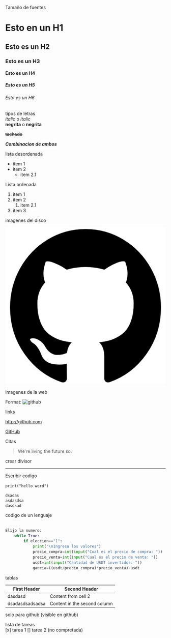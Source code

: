 Tamaño de fuentes

# Esto en un H1
## Esto es un H2
### Esto es un H3
#### Esto es un H4
##### Esto es un H5
###### Esto es un H6

tipos de letras  
*italic*  o _italic_  
**negrita** o __negrita__

~~tachado~~

_**Combinacion de ambos**_

lista desordenada 

* item 1
* item 2
    * item 2.1

Lista ordenada

1. item 1
1. item 2
    1. item 2.1
1. item 3

imagenes del disco

![github logo](./Github.jpg "wewqeqw")

imagenes de la web

Format: ![github](https://www.muylinux.com/wp-content/uploads/2017/06/github.png)

links

http://github.com 

[GitHub](http://github.com)

Citas

> We're living the future so.

<!--esto es un comentario-->

crear divisor
___ 


Escribir codigo

`print("hello word")`

``` sdsfsdfds
dsadas
asdasdsa
dasdsad
```

codigo de un lenguaje

``` python

Elijo la numero:
    while True:
        if eleccion=="1":
            print("\nIngresa los valores")
            precio_compra=int(input("Cual es el precio de compra: "))
            precio_venta=int(input("Cual es el precio de venta: "))
            usdt=int(input("Cantidad de USDT invertidos: "))
            gancia=((usdt/precio_compra)*precio_venta)-usdt
```

tablas

First Header | Second Header
------------ | -------------
dasdasd | Content from cell 2
dsadasdsadsadsa | Content in the second column

solo para github (visible en github)

lista de tareas  
[x] tarea 1
[] tarea 2 (no compretada)

